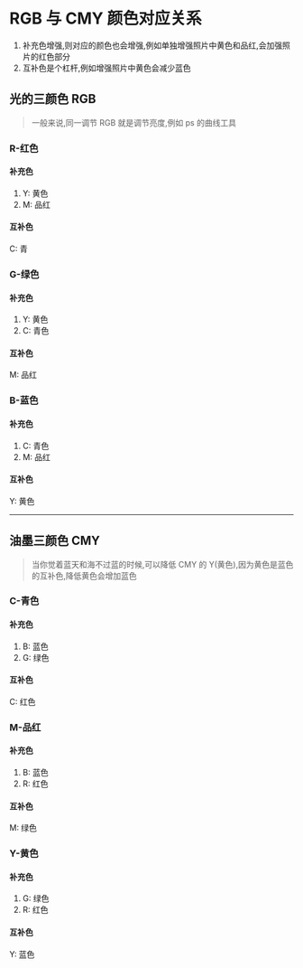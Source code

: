 # RGB 与 CMY 颜色对应关系
1. 补充色增强,则对应的颜色也会增强,例如单独增强照片中黄色和品红,会加强照片的红色部分
2. 互补色是个杠杆,例如增强照片中黄色会减少蓝色

## 光的三颜色 RGB
> 一般来说,同一调节 RGB 就是调节亮度,例如 ps 的曲线工具

### R-红色
#### 补充色
1. Y: 黄色
2. M: 品红

#### 互补色
C: 青

### G-绿色
#### 补充色
1. Y: 黄色
2. C: 青色

#### 互补色
M: 品红

### B-蓝色
#### 补充色
1. C: 青色
2. M: 品红

#### 互补色
Y: 黄色

------


## 油墨三颜色 CMY
> 当你觉着蓝天和海不过蓝的时候,可以降低 CMY 的 Y(黄色),因为黄色是蓝色的互补色,降低黄色会增加蓝色

### C-青色
#### 补充色
1. B: 蓝色
2. G: 绿色

#### 互补色
C: 红色

### M-品红
#### 补充色
1. B: 蓝色
2. R: 红色

#### 互补色
M: 绿色

### Y-黄色
#### 补充色
1. G: 绿色
2. R: 红色

#### 互补色
Y: 蓝色




